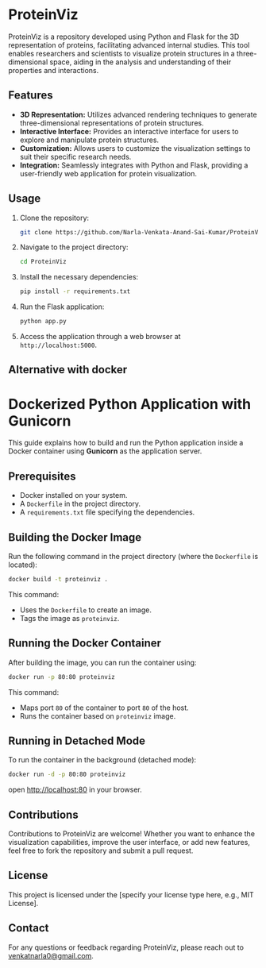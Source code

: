 # ProteinViz

ProteinViz is a repository developed using Python and Flask for the 3D representation of proteins, facilitating advanced internal studies. This tool enables researchers and scientists to visualize protein structures in a three-dimensional space, aiding in the analysis and understanding of their properties and interactions.

## Features

- **3D Representation:** Utilizes advanced rendering techniques to generate three-dimensional representations of protein structures.
- **Interactive Interface:** Provides an interactive interface for users to explore and manipulate protein structures.
- **Customization:** Allows users to customize the visualization settings to suit their specific research needs.
- **Integration:** Seamlessly integrates with Python and Flask, providing a user-friendly web application for protein visualization.

## Usage

1. Clone the repository:
   ```bash
   git clone https://github.com/Narla-Venkata-Anand-Sai-Kumar/ProteinViz.git
   ```

2. Navigate to the project directory:
   ```bash
   cd ProteinViz
   ```

3. Install the necessary dependencies:
   ```bash
   pip install -r requirements.txt
   ```

4. Run the Flask application:
   ```bash
   python app.py
   ```

5. Access the application through a web browser at `http://localhost:5000`.

## Alternative with docker 
# Dockerized Python Application with Gunicorn

This guide explains how to build and run the Python application inside a Docker container using **Gunicorn** as the application server.

## Prerequisites
- Docker installed on your system.
- A `Dockerfile` in the project directory.
- A `requirements.txt` file specifying the dependencies.

## Building the Docker Image
Run the following command in the project directory (where the `Dockerfile` is located):
```sh
docker build -t proteinviz .
```
This command:
- Uses the `Dockerfile` to create an image.
- Tags the image as `proteinviz`.

## Running the Docker Container
After building the image, you can run the container using:
```sh
docker run -p 80:80 proteinviz
```
This command:
- Maps port `80` of the container to port `80` of the host.
- Runs the container based on `proteinviz` image.

## Running in Detached Mode
To run the container in the background (detached mode):
```sh
docker run -d -p 80:80 proteinviz
```

open [http://localhost:80](http://localhost:80) in your browser.

## Contributions

Contributions to ProteinViz are welcome! Whether you want to enhance the visualization capabilities, improve the user interface, or add new features, feel free to fork the repository and submit a pull request.

## License

This project is licensed under the [specify your license type here, e.g., MIT License].

## Contact

For any questions or feedback regarding ProteinViz, please reach out to venkatnarla0@gmail.com.
